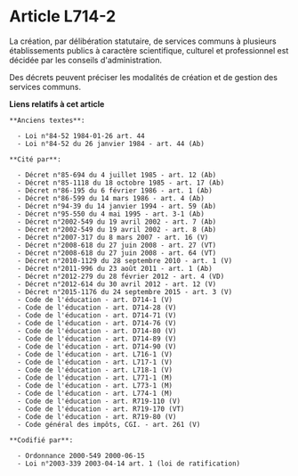 # Article L714-2

La création, par délibération statutaire, de services communs à plusieurs établissements publics à caractère scientifique,
culturel et professionnel est décidée par les conseils d'administration.

Des décrets peuvent préciser les modalités de création et de gestion des services communs.

**Liens relatifs à cet article**

	**Anciens textes**:

	  - Loi n°84-52 1984-01-26 art. 44
	  - Loi n°84-52 du 26 janvier 1984 - art. 44 (Ab)

	**Cité par**:

	  - Décret n°85-694 du 4 juillet 1985 - art. 12 (Ab)
	  - Décret n°85-1118 du 18 octobre 1985 - art. 17 (Ab)
	  - Décret n°86-195 du 6 février 1986 - art. 1 (Ab)
	  - Décret n°86-599 du 14 mars 1986 - art. 4 (Ab)
	  - Décret n°94-39 du 14 janvier 1994 - art. 59 (Ab)
	  - Décret n°95-550 du 4 mai 1995 - art. 3-1 (Ab)
	  - Décret n°2002-549 du 19 avril 2002 - art. 7 (Ab)
	  - Décret n°2002-549 du 19 avril 2002 - art. 8 (Ab)
	  - Décret n°2007-317 du 8 mars 2007 - art. 16 (V)
	  - Décret n°2008-618 du 27 juin 2008 - art. 27 (VT)
	  - Décret n°2008-618 du 27 juin 2008 - art. 64 (VT)
	  - Décret n°2010-1129 du 28 septembre 2010 - art. 1 (V)
	  - Décret n°2011-996 du 23 août 2011 - art. 1 (Ab)
	  - Décret n°2012-279 du 28 février 2012 - art. 4 (VD)
	  - Décret n°2012-614 du 30 avril 2012 - art. 12 (V)
	  - Décret n°2015-1176 du 24 septembre 2015 - art. 3 (V)
	  - Code de l'éducation - art. D714-1 (V)
	  - Code de l'éducation - art. D714-28 (V)
	  - Code de l'éducation - art. D714-71 (V)
	  - Code de l'éducation - art. D714-76 (V)
	  - Code de l'éducation - art. D714-80 (V)
	  - Code de l'éducation - art. D714-89 (V)
	  - Code de l'éducation - art. D714-90 (V)
	  - Code de l'éducation - art. L716-1 (V)
	  - Code de l'éducation - art. L717-1 (V)
	  - Code de l'éducation - art. L718-1 (V)
	  - Code de l'éducation - art. L771-1 (M)
	  - Code de l'éducation - art. L773-1 (M)
	  - Code de l'éducation - art. L774-1 (M)
	  - Code de l'éducation - art. R719-110 (V)
	  - Code de l'éducation - art. R719-170 (VT)
	  - Code de l'éducation - art. R719-80 (V)
	  - Code général des impôts, CGI. - art. 261 (V)

	**Codifié par**:

	  - Ordonnance 2000-549 2000-06-15
	  - Loi n°2003-339 2003-04-14 art. 1 (loi de ratification)
